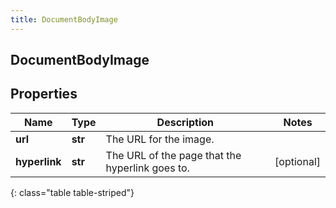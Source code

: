 ```yaml
---
title: DocumentBodyImage
---
```

## DocumentBodyImage

## Properties

|Name | Type | Description | Notes|
|------------ | ------------- | ------------- | -------------|
| **url** | **str** | The URL for the image. | |
| **hyperlink** | **str** | The URL of the page that the hyperlink goes to. | [optional] |
{: class="table table-striped"}


